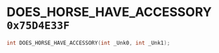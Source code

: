 # DOES_HORSE_HAVE_ACCESSORY `0x75D4E33F`

```cpp
int DOES_HORSE_HAVE_ACCESSORY(int _Unk0, int _Unk1);
```
